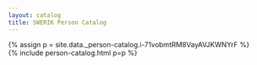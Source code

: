 ```yaml
---
layout: catalog
title: SWERIK Person Catalog
---
```

{% assign p = site.data._person-catalog.i-71vobmtRM8VayAVJKWNYrF %}
{% include person-catalog.html p=p %}

